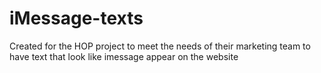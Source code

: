 # iMessage-texts
Created for the HOP project to meet the needs of their marketing team to have text that look like imessage appear on the website
